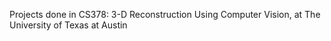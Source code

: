 Projects done in CS378: 3-D Reconstruction Using Computer Vision, at The University of Texas at Austin
